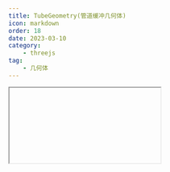 ```yaml
---
title: TubeGeometry(管道缓冲几何体)
icon: markdown
order: 18
date: 2023-03-10
category:
    - threejs
tag:
    - 几何体
---
```


<IFrame url="https://luotainxu-demo.netlify.app/#/threejs/tubeGeometry"/>

## TubeGeometry

```js
class CustomSinCurve extends THREE.Curve {
    constructor(scale = 1) {
        super()
        this.scale = scale
    }
    getPoint(t, optionalTarget = new THREE.Vector3()) {
        const tx = t * 3 - 1.5
        const ty = Math.sin(2 * Math.PI * t)
        const tz = 0
        return optionalTarget.set(tx, ty, tz).multiplyScalar(this.scale)
    }
}
const path = new CustomSinCurve(10)
const geometry = new THREE.TubeGeometry(path, 20, 2, 8, false)
const material = new THREE.MeshBasicMaterial({ color: 0x00ff00 })
const mesh = new THREE.Mesh(geometry, material)
scene.add(mesh)
```

## 构造器

### path : Curve

一个由基类Curve继承而来的3D路径

### tubularSegments : Integer

组成这一管道的分段数，默认值为64

### radius : Float

管道的半径，默认值为1

### radialSegments : Integer

管道横截面的分段数目，默认值为8

### closed : Boolean

管道的两端是否闭合，默认值为false

## 属性

共有属性请参见其基类BufferGeometry

### .parameters : Object

一个包含着构造函数中每个参数的对象。在对象实例化之后，对该属性的任何修改都不会改变这个几何体

### .tangents : Array

一个Vector3切线数组

### .normals : Array

一个Vector3法线数组

### .binormals : Array

一个Vector3次法线数组

## 方法

共有方法请参见其基类BufferGeometry

